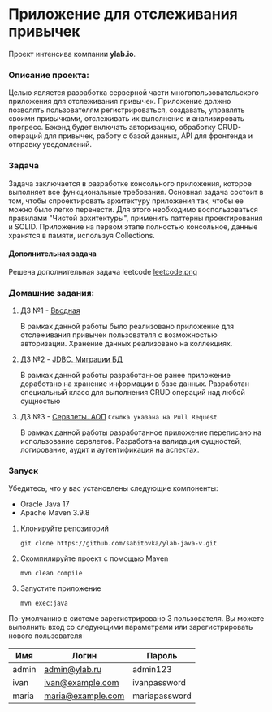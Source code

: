 # Приложение для отслеживания привычек

Проект интенсива компании **ylab.io**.

### Описание проекта:

Целью является разработка серверной части многопользовательского приложения для отслеживания привычек.
Приложение должно позволять пользователям регистрироваться, создавать, управлять своими привычками, отслеживать их
выполнение и анализировать прогресс. Бэкэнд будет включать авторизацию, обработку CRUD-операций для привычек, работу с
базой данных, API для фронтенда и отправку уведомлений.

### Задача
Задача заключается в разработке консольного приложения, которое выполняет все функциональные требования.
Основная задача состоит в том, чтобы спроектировать архитектуру приложения так, чтобы ее можно было легко перенести.
Для этого необходимо воспользоваться правилами "Чистой архитектуры", применить паттерны проектирования и SOLID.
Приложение на первом этапе полностью консольное, данные хранятся в памяти, используя Collections.

#### Дополнительная задача
Решена дополнительная задача leetcode
[leetcode.png](leetcode.png)

### Домашние задания:
1. ДЗ №1 - [Вводная](./homework_1)

    В рамках данной работы было реализовано приложение для отслеживания привычек пользователя с возможностью авторизации.
    Хранение данных реализовано на коллекциях.

2. ДЗ №2 - [JDBC. Миграции БД](./homework_2)

    В рамках данной работы разработанное ранее приложение доработано на хранение информации в базе данных.
    Разработан специальный класс для выполнения CRUD операций над любой сущностью

3. ДЗ №3 - [Сервлеты. АОП](https://github.com/sabitovka/ylab-java-v/pull/3) `Ссылка указана на Pull Request`
    
    В рамках данной работы разработанное приложение переписано на использование сервлетов. Разработана валидация сущностей,
    логирование, аудит и аутентификация на аспектах.

### Запуск
Убедитесь, что у вас установлены следующие компоненты:

- Oracle Java 17
- Apache Maven 3.9.8

1. Клонируйте репозиторий
   ```shell
   git clone https://github.com/sabitovka/ylab-java-v.git
   ```
2. Скомпилируйте проект с помощью Maven
   ```shell
   mvn clean compile
   ```
3. Запустите приложение
   ```shell
   mvn exec:java
   ```

По-умолчанию в системе зарегистрировано 3 пользователя. Вы можете выполнить вход со следующими параметрами или зарегистрировать нового пользователя

| Имя   | Логин             | Пароль        |
|-------|-------------------|---------------|
| admin | admin@ylab.ru     | admin123      |
| ivan  | ivan@example.com  | ivanpassword  |
| maria | maria@example.com | mariapassword |
